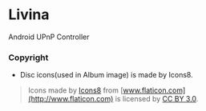 Livina
======

Android UPnP Controller

### Copyright
- Disc icons(used in Album image) is made by Icons8.
> Icons made by [Icons8](http://www.icons8.com) from [www.flaticon.com](http://www.flaticon.com) is licensed by [CC BY 3.0](http://creativecommons.org/licenses/by/3.0/).
